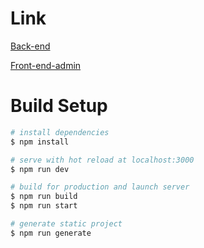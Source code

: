# Link

[Back-end](https://github.com/andochiwa/Online-Education-Backend)

[Front-end-admin](https://github.com/andochiwa/Online-Education-Frontend-admin)

# Build Setup

```bash
# install dependencies
$ npm install

# serve with hot reload at localhost:3000
$ npm run dev

# build for production and launch server
$ npm run build
$ npm run start

# generate static project
$ npm run generate
```
